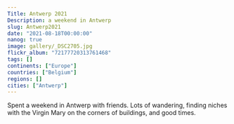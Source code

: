 ```yaml
---
Title: Antwerp 2021
Description: a weekend in Antwerp
slug: Antwerp2021
date: "2021-08-18T00:00:00"
nanog: true
image: gallery/_DSC2705.jpg
flickr_album: "72177720313761468"
tags: [] 
continents: ["Europe"]
countries: ["Belgium"]
regions: []
cities: ["Antwerp"]
---
```


Spent a weekend in Antwerp with friends. Lots of wandering, finding niches with the Virgin Mary on the corners of buildings, and good times.